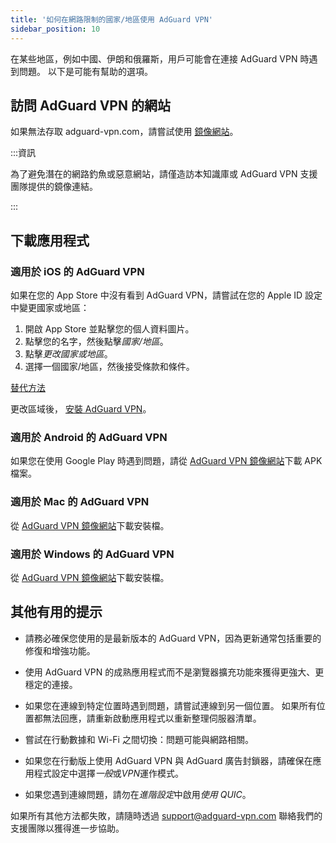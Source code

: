 ```yaml
---
title: '如何在網路限制的國家/地區使用 AdGuard VPN'
sidebar_position: 10
---
```


在某些地區，例如中國、伊朗和俄羅斯，用戶可能會在連接 AdGuard VPN 時遇到問題。 以下是可能有幫助的選項。

## 訪問 AdGuard VPN 的網站

如果無法存取 adguard-vpn.com，請嘗試使用 [鏡像網站](https://adguardvpn-help.com/)。

:::資訊

為了避免潛在的網路釣魚或惡意網站，請僅造訪本知識庫或 AdGuard VPN 支援團隊提供的鏡像連結。

:::

## 下載應用程式

### 適用於 iOS 的 AdGuard VPN

如果在您的 App Store 中沒有看到 AdGuard VPN，請嘗試在您的 Apple ID 設定中變更國家或地區：

1. 開啟 App Store 並點擊您的個人資料圖片。
1. 點擊您的名字，然後點擊*國家/地區*。
1. 點擊*更改國家或地區*。
1. 選擇一個國家/地區，然後接受條款和條件。

[替代方法](https://support.apple.com/en-us/HT201389)

更改區域後， [安裝 AdGuard VPN](https://apps.apple.com/us/app/adguard-vpn-unlimited-fast/id1525373602)。

### 適用於 Android 的 AdGuard VPN

如果您在使用 Google Play 時遇到問題，請從 [AdGuard VPN 鏡像網站](https://adguardvpn-help.com/android/overview.html)下載 APK 檔案。

### 適用於 Mac 的 AdGuard VPN

從 [AdGuard VPN 鏡像網站](https://adguardvpn-help.com/windows/overview.html)下載安裝檔。

### 適用於 Windows 的 AdGuard VPN

從 [AdGuard VPN 鏡像網站](https://adguardvpn-help.com/mac/overview.html)下載安裝檔。

## 其他有用的提示

- 請務必確保您使用的是最新版本的 AdGuard VPN，因為更新通常包括重要的修復和增強功能。

- 使用 AdGuard VPN 的成熟應用程式而不是瀏覽器擴充功能來獲得更強大、更穩定的連接。

- 如果您在連線到特定位置時遇到問題，請嘗試連線到另一個位置。 如果所有位置都無法回應，請重新啟動應用程式以重新整理伺服器清單。

- 嘗試在行動數據和 Wi-Fi 之間切換：問題可能與網路相關。

- 如果您在行動版上使用 AdGuard VPN 與 AdGuard 廣告封鎖器，請確保在應用程式設定中選擇*一般*或*VPN*運作模式。

- 如果您遇到連線問題，請勿在*進階設定*中啟用*使用 QUIC*。

如果所有其他方法都失敗，請隨時透過 support@adguard-vpn.com 聯絡我們的支援團隊以獲得進一步協助。
